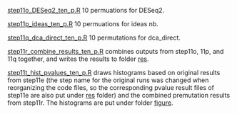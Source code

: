 
[step11o_DESeq2_ten_p.R](https://github.com/Sun-lab/ideas_pipeline/blob/main/Autism/permutations/step11o_DESeq2_ten_p.R) 10 permuations for DESeq2. 

[step11p_ideas_ten_p.R](https://github.com/Sun-lab/ideas_pipeline/blob/main/Autism/permutations/step11p_ideas_ten_p.R) 10 permuations for ideas nb.

[step11q_dca_direct_ten_p.R](https://github.com/Sun-lab/ideas_pipeline/blob/main/Autism/permutations/step11q_dca_direct_ten_p.R) 10 permutations for dca_direct.

[step11r_combine_results_ten_p.R](https://github.com/Sun-lab/ideas_pipeline/blob/main/Autism/permutations/step11r_combine_results_ten_p.R) combines outputs from step11o, 11p, and 11q together, 
and writes the results to folder [res](https://github.com/Sun-lab/ideas_pipeline/tree/main/Autism/permutations/res).

[step11t_hist_pvalues_ten_p.R](https://github.com/Sun-lab/ideas_pipeline/blob/main/Autism/permutations/step11t_hist_pvalues_ten_p.R) draws histograms based on original results from 
step11e (the step name for the original runs was changed when reorganizing the code files, so the corresponding pvalue result files of step11e are also put under 
[res](https://github.com/Sun-lab/ideas_pipeline/tree/main/Autism/permutations/res) folder) and the combined premutation results from step11r. 
The histograms are put under folder [figure](https://github.com/Sun-lab/ideas_pipeline/tree/main/Autism/permutations/figures).

